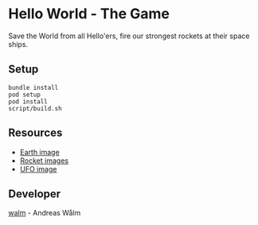 Hello World - The Game
=====================

Save the World from all Hello'ers, fire our strongest rockets at their space ships.

## Setup

    bundle install
    pod setup
    pod install
    script/build.sh

## Resources

 * [Earth image](http://jootix.com/wallpaper/1189)
 * [Rocket images](http://graphicriver.net/item/rocket-ships/2698901)
 * [UFO image](http://graphicriver.net/item/flying-saucer-photoshop-psd/2291619?sso)

## Developer

[walm](https://github.com/walm) - Andreas Wålm
